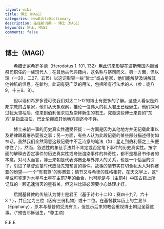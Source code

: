 ```yaml
---
layout: wiki
title: 博士（MAGI）
categories: NewBibleDictionary
description: 圣经新词典 - 博士（MAGI）
keywords: 博士, MAGI
comments: false
---
```


## 博士（MAGI）

　　希腊史家希罗多德（Herodotus 1. 101, 132）用此词来形容在波斯帝国内担当祭司职任的一族玛代人；在其他古代典籍内，这名称与祭司同义。另一方面，但以理（一20，二27，五15）以这词形容一些“哲士”或占星家，他们能解梦及讲解其他神祇的信息。在新约，此词有更广泛的用法，包括所有行法术的人（参：徒八9，十三6、8）。

　　但以理和希罗多德可使我们对太二1-12的博士有更多的了解。这些人看似是外邦宗教的占星家，他们从天象观察，推论一位伟大的犹太君王已经诞生。他们探问过犹太领袖后，便来到伯利恒求见及崇拜新生的君王。究竟这些博士来自的“东方”是指亚拉伯、巴比伦抑或其他地方则迄今不详。

　　博士来朝一事的历史真实性遭受怀疑：一方面是因为其他地方并无记载此事以及希律跟着屠杀婴孩之事；另一方面，有些人认为此段记载的某些部分描述得仿如神话。虽然我们全然同意这段记载中不乏诗意的笔法（如：星走到伯利恒之上头便停住了），然而，叙述性的象征手法并不肯定或否定笔下事件的历史真实性。按字面的解释去否定事件的历史真实性或夸张渲染事件的神奇性，都不是福音书作者的本意。对马太而言，博士来朝是代表弥赛亚与外邦人的关系，也是一个恰当的引子，引进了基督幼童时代应验先知预言的事件。故事的情节实在切合犹太人对弥赛亚的盼望──一个“有君尊”的弥赛亚；情节又与希律的性格相符。在天文学上，这*星或可鉴定为木星与土星在主前7年的会合，也可能是与（主前4）中国古籍上所记载的一颗迅速消灭的星有关。但这些比较必须要小心处理才好。

　　后期基督教的传统认为博士是君王（基于诗七十二10；赛四十九7，六十3？），并且定为三位（因有三份礼物）或十二位。在基督教年历上的主显节（Epiphany），原本与基督的受洗有关，但显示后来的教会重视博士朝见圣婴这事。（*预告耶稣诞生，*尊主颂）

E.E.E.









